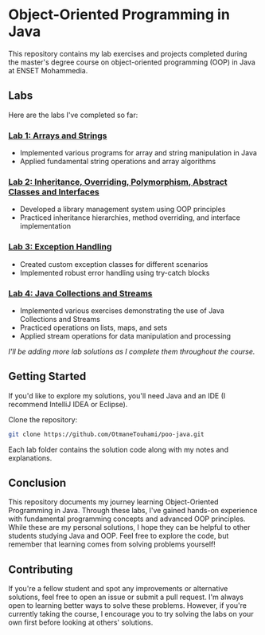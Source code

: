 # Object-Oriented Programming in Java

This repository contains my lab exercises and projects completed during the master's degree course on object-oriented programming (OOP) in Java at ENSET Mohammedia.

## Labs

Here are the labs I've completed so far:

### [Lab 1: Arrays and Strings](TP1)
* Implemented various programs for array and string manipulation in Java
* Applied fundamental string operations and array algorithms

### [Lab 2: Inheritance, Overriding, Polymorphism, Abstract Classes and Interfaces](TP2)
* Developed a library management system using OOP principles
* Practiced inheritance hierarchies, method overriding, and interface implementation

### [Lab 3: Exception Handling](TP3)
* Created custom exception classes for different scenarios
* Implemented robust error handling using try-catch blocks

### [Lab 4: Java Collections and Streams](TP4)
* Implemented various exercises demonstrating the use of Java Collections and Streams
* Practiced operations on lists, maps, and sets
* Applied stream operations for data manipulation and processing

*I'll be adding more lab solutions as I complete them throughout the course.*

## Getting Started

If you'd like to explore my solutions, you'll need Java and an IDE (I recommend IntelliJ IDEA or Eclipse).

Clone the repository:

```bash
git clone https://github.com/OtmaneTouhami/poo-java.git
```

Each lab folder contains the solution code along with my notes and explanations.

## Conclusion

This repository documents my journey learning Object-Oriented Programming in Java. Through these labs, I've gained hands-on experience with fundamental programming concepts and advanced OOP principles. While these are my personal solutions, I hope they can be helpful to other students studying Java and OOP. Feel free to explore the code, but remember that learning comes from solving problems yourself!

## Contributing

If you're a fellow student and spot any improvements or alternative solutions, feel free to open an issue or submit a pull request. I'm always open to learning better ways to solve these problems. However, if you're currently taking the course, I encourage you to try solving the labs on your own first before looking at others' solutions.